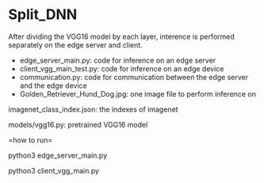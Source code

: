 # Split_DNN

After dividing the VGG16 model by each layer, interence is performed separately on the edge server and client.

- edge_server_main.py: code for inference on an edge server
- client_vgg_main_test.py: code for inference on an edge device 
- communication.py: code for communication between the edge server and the edge device
- Golden_Retriever_Hund_Dog.jpg: one image file to perform inference on

imagenet_class_index.json: the indexes of imagenet

models/vgg16.py: pretrained VGG16 model


=how to run=

python3 edge_server_main.py

python3 client_vgg_main.py
